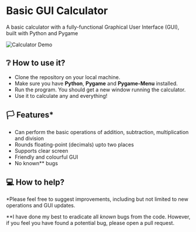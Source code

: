# Basic GUI Calculator

A basic calculator with a fully-functional Graphical User Interface (GUI), built with Python and Pygame 

![Calculator Demo](https://user-images.githubusercontent.com/93237883/193799885-c964f5ac-4c73-40fb-a1a7-dedcfbc3f600.png)

## :grey_question: How to use it?
- Clone the repository on your local machine.
- Make sure you have **Python**, **Pygame** and **Pygame-Menu** installed.
- Run the program. You should get a new window running the calculator. 
- Use it to calculate any and everything!

## :white_flag: Features*
- Can perform the basic operations of addition, subtraction, multiplication and division
- Rounds floating-point (decimals) upto two places 
- Supports clear screen 
- Friendly and colourful GUI
- No known** bugs

## :computer: How to help?
*Please feel free to suggest improvements, including but not limited to new operations and GUI updates.

**I have done my best to eradicate all _known_ bugs from the code. However, if you feel you have found a potential bug, please open a pull request.
